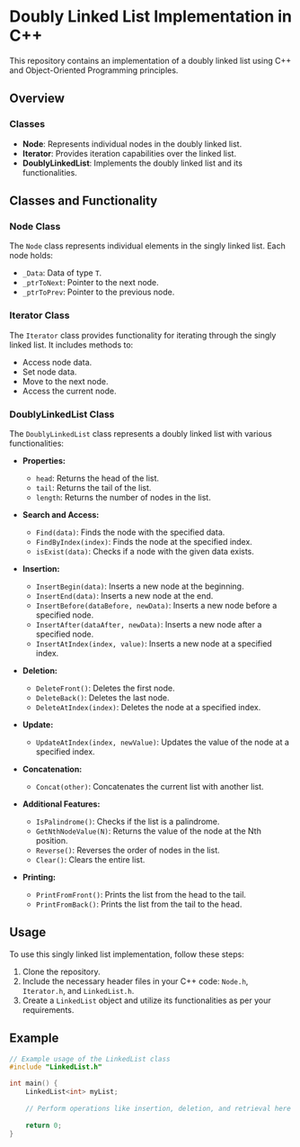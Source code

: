# Doubly Linked List Implementation in C++

This repository contains an implementation of a doubly linked list using C++ and Object-Oriented Programming principles.

## Overview

### Classes
- **Node**: Represents individual nodes in the doubly linked list.
- **Iterator**: Provides iteration capabilities over the linked list.
- **DoublyLinkedList**: Implements the doubly linked list and its functionalities.

## Classes and Functionality

### Node Class
The `Node` class represents individual elements in the singly linked list. Each node holds:
- `_Data`: Data of type `T`.
- `_ptrToNext`: Pointer to the next node.
- `_ptrToPrev`: Pointer to the previous node.

### Iterator Class
The `Iterator` class provides functionality for iterating through the singly linked list. It includes methods to:
- Access node data.
- Set node data.
- Move to the next node.
- Access the current node.

### DoublyLinkedList Class
The `DoublyLinkedList` class represents a doubly linked list with various functionalities:

- **Properties:**
  - `head`: Returns the head of the list.
  - `tail`: Returns the tail of the list.
  - `length`: Returns the number of nodes in the list.

- **Search and Access:**
  - `Find(data)`: Finds the node with the specified data.
  - `FindByIndex(index)`: Finds the node at the specified index.
  - `isExist(data)`: Checks if a node with the given data exists.

- **Insertion:**
  - `InsertBegin(data)`: Inserts a new node at the beginning.
  - `InsertEnd(data)`: Inserts a new node at the end.
  - `InsertBefore(dataBefore, newData)`: Inserts a new node before a specified node.
  - `InsertAfter(dataAfter, newData)`: Inserts a new node after a specified node.
  - `InsertAtIndex(index, value)`: Inserts a new node at a specified index.

- **Deletion:**
  - `DeleteFront()`: Deletes the first node.
  - `DeleteBack()`: Deletes the last node.
  - `DeleteAtIndex(index)`: Deletes the node at a specified index.

- **Update:**
  - `UpdateAtIndex(index, newValue)`: Updates the value of the node at a specified index.

- **Concatenation:**
  - `Concat(other)`: Concatenates the current list with another list.

- **Additional Features:**
  - `IsPalindrome()`: Checks if the list is a palindrome.
  - `GetNthNodeValue(N)`: Returns the value of the node at the Nth position.
  - `Reverse()`: Reverses the order of nodes in the list.
  - `Clear()`: Clears the entire list.

- **Printing:**
  - `PrintFromFront()`: Prints the list from the head to the tail.
  - `PrintFromBack()`: Prints the list from the tail to the head.

## Usage

To use this singly linked list implementation, follow these steps:
1. Clone the repository.
2. Include the necessary header files in your C++ code: `Node.h`, `Iterator.h`, and `LinkedList.h`.
3. Create a `LinkedList` object and utilize its functionalities as per your requirements.

## Example

```cpp
// Example usage of the LinkedList class
#include "LinkedList.h"

int main() {
    LinkedList<int> myList;
    
    // Perform operations like insertion, deletion, and retrieval here
    
    return 0;
}
